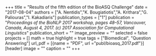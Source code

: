 +++
title = "Results of the fifth edition of the BioASQ Challenge"
date = "2017-08-04"
authors = ["A. Nentidis","K. Bougiatiotis","A. Krithara","G. Paliouras","I. Kakadiaris"]
publication_types = ["1"]
publication = "_Proceedings of the BioNLP 2017 workshop, pages 48–57,
Vancouver, Canada, August 4, 2017. (c) 2017 Association for Computational Linguistics_"
publication_short = ""
image_preview = ""
selected = false
projects = []
math = true
highlight = true
tags = ["Biomedical", "Question Answering"]
url_pdf = [{name = "PDF", url ="publ/bioasq_2017.pdf"}]
[header]
image = ""
caption = ""
+++

